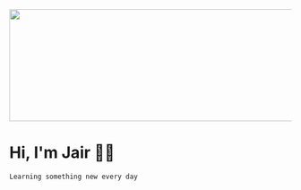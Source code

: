 <img src="https://monophy.com/media/Qf8crcflqDdSAKe55o/monophy.gif" height="200" width="600">


# Hi, I'm Jair 👨‍💻



```bash
Learning something new every day
```
